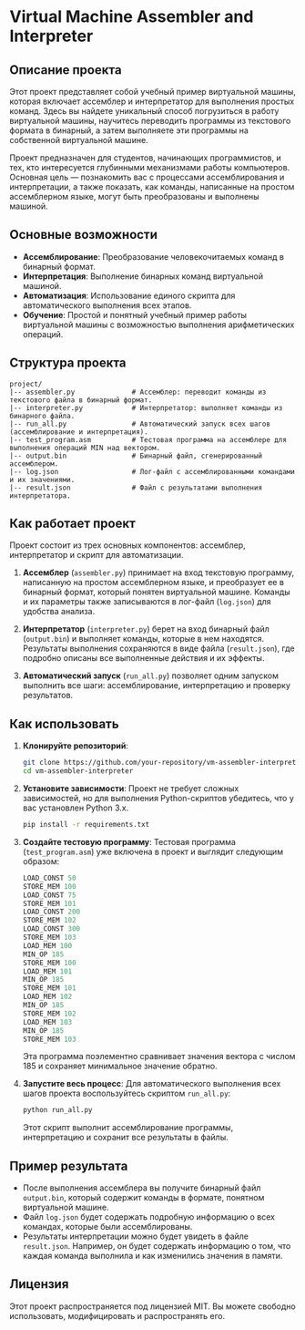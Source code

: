 # Virtual Machine Assembler and Interpreter

## Описание проекта

Этот проект представляет собой учебный пример виртуальной машины, которая включает ассемблер и интерпретатор для выполнения простых команд. Здесь вы найдете уникальный способ погрузиться в работу виртуальной машины, научитесь переводить программы из текстового формата в бинарный, а затем выполняете эти программы на собственной виртуальной машине.

Проект предназначен для студентов, начинающих программистов, и тех, кто интересуется глубинными механизмами работы компьютеров. Основная цель — познакомить вас с процессами ассемблирования и интерпретации, а также показать, как команды, написанные на простом ассемблерном языке, могут быть преобразованы и выполнены машиной.

## Основные возможности
- **Ассемблирование**: Преобразование человекочитаемых команд в бинарный формат.
- **Интерпретация**: Выполнение бинарных команд виртуальной машиной.
- **Автоматизация**: Использование единого скрипта для автоматического выполнения всех этапов.
- **Обучение**: Простой и понятный учебный пример работы виртуальной машины с возможностью выполнения арифметических операций.

## Структура проекта

```
project/
|-- assembler.py              # Ассемблер: переводит команды из текстового файла в бинарный формат.
|-- interpreter.py            # Интерпретатор: выполняет команды из бинарного файла.
|-- run_all.py                # Автоматический запуск всех шагов (ассемблирование и интерпретация).
|-- test_program.asm          # Тестовая программа на ассемблере для выполнения операций MIN над вектором.
|-- output.bin                # Бинарный файл, сгенерированный ассемблером.
|-- log.json                  # Лог-файл с ассемблированными командами и их значениями.
|-- result.json               # Файл с результатами выполнения интерпретатора.
```

## Как работает проект

Проект состоит из трех основных компонентов: ассемблер, интерпретатор и скрипт для автоматизации.

1. **Ассемблер** (`assembler.py`) принимает на вход текстовую программу, написанную на простом ассемблерном языке, и преобразует ее в бинарный формат, который понятен виртуальной машине. Команды и их параметры также записываются в лог-файл (`log.json`) для удобства анализа.

2. **Интерпретатор** (`interpreter.py`) берет на вход бинарный файл (`output.bin`) и выполняет команды, которые в нем находятся. Результаты выполнения сохраняются в виде файла (`result.json`), где подробно описаны все выполненные действия и их эффекты.

3. **Автоматический запуск** (`run_all.py`) позволяет одним запуском выполнить все шаги: ассемблирование, интерпретацию и проверку результатов.

## Как использовать

1. **Клонируйте репозиторий**:
   ```sh
   git clone https://github.com/your-repository/vm-assembler-interpreter.git
   cd vm-assembler-interpreter
   ```

2. **Установите зависимости**:
   Проект не требует сложных зависимостей, но для выполнения Python-скриптов убедитесь, что у вас установлен Python 3.x.
   ```sh
   pip install -r requirements.txt
   ```

3. **Создайте тестовую программу**:
   Тестовая программа (`test_program.asm`) уже включена в проект и выглядит следующим образом:
   ```asm
   LOAD_CONST 50
   STORE_MEM 100
   LOAD_CONST 75
   STORE_MEM 101
   LOAD_CONST 200
   STORE_MEM 102
   LOAD_CONST 300
   STORE_MEM 103
   LOAD_MEM 100
   MIN_OP 185
   STORE_MEM 100
   LOAD_MEM 101
   MIN_OP 185
   STORE_MEM 101
   LOAD_MEM 102
   MIN_OP 185
   STORE_MEM 102
   LOAD_MEM 103
   MIN_OP 185
   STORE_MEM 103
   ```
   Эта программа поэлементно сравнивает значения вектора с числом 185 и сохраняет минимальное значение обратно.

4. **Запустите весь процесс**:
   Для автоматического выполнения всех шагов проекта воспользуйтесь скриптом `run_all.py`:
   ```sh
   python run_all.py
   ```
   Этот скрипт выполнит ассемблирование программы, интерпретацию и сохранит все результаты в файлы.

## Пример результата
- После выполнения ассемблера вы получите бинарный файл `output.bin`, который содержит команды в формате, понятном виртуальной машине.
- Файл `log.json` будет содержать подробную информацию о всех командах, которые были ассемблированы.
- Результаты интерпретации можно будет увидеть в файле `result.json`. Например, он будет содержать информацию о том, что каждая команда выполнила и как изменились значения в памяти.

## Лицензия

Этот проект распространяется под лицензией MIT. Вы можете свободно использовать, модифицировать и распространять его.
